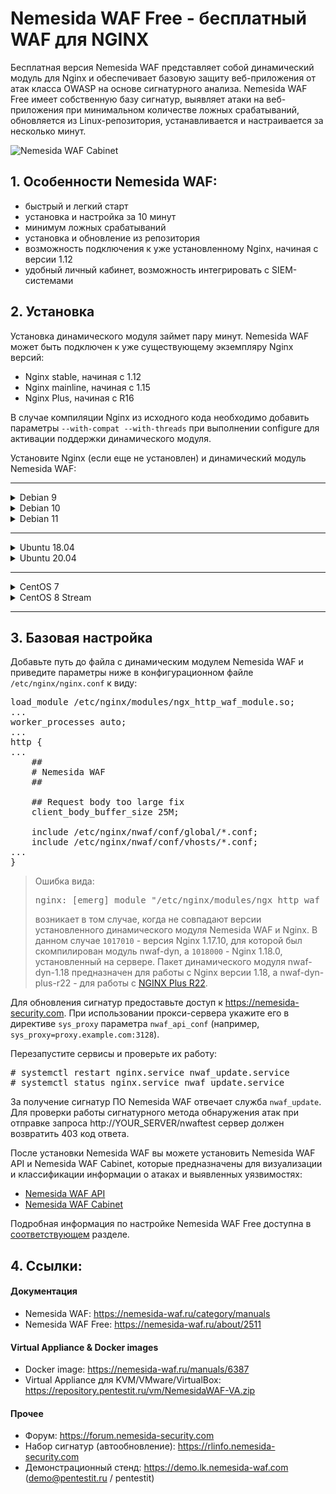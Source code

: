# Nemesida WAF Free - бесплатный WAF для NGINX

Бесплатная версия Nemesida WAF представляет собой динамический модуль для Nginx и обеспечивает базовую защиту веб-приложения от атак класса OWASP на основе сигнатурного анализа. Nemesida WAF Free имеет собственную базу сигнатур, выявляет атаки на веб-приложения при минимальном количестве ложных срабатываний, обновляется из Linux-репозитория, устанавливается и настраивается за несколько минут.

![Nemesida WAF Cabinet](https://nemesida-waf.com/wp-content/uploads/2019/08/1.png)

## 1. Особенности Nemesida WAF:

- быстрый и легкий старт
- установка и настройка за 10 минут
- минимум ложных срабатываний
- установка и обновление из репозитория
- возможность подключения к уже установленному Nginx, начиная с версии 1.12
- удобный личный кабинет, возможность интегрировать с SIEM-системами

## 2. Установка

Установка динамического модуля займет пару минут. Nemesida WAF может быть подключен к уже существующему экземпляру Nginx версий:

- Nginx stable, начиная с 1.12
- Nginx mainline, начиная с 1.15
- Nginx Plus, начиная с R16

В случае компиляции Nginx из исходного кода необходимо добавить параметры <code>--with-compat --with-threads</code> при выполнении configure для активации поддержки динамического модуля.

Установите Nginx (если еще не установлен) и динамический модуль Nemesida WAF:

<hr />

<details>
  <summary>Debian 9</summary>

Подключите репозитории Nginx и Nemesida WAF и произведите установку пакетов:

<pre>
# echo "deb http://nginx.org/packages/debian/ stretch nginx" > /etc/apt/sources.list.d/nginx.list
# wget -O- https://nginx.org/packages/keys/nginx_signing.key | apt-key add -
# echo "deb https://nemesida-security.com/repo/nw/debian stretch non-free" > /etc/apt/sources.list.d/NemesidaWAF.list
# wget -O- https://nemesida-security.com/repo/nw/gpg.key | apt-key add -
# apt update && apt upgrade
# apt install nginx python3 python3-venv python3-pip python3-dev python3-setuptools librabbitmq4 libcurl3-gnutls libcurl4-openssl-dev libc6-dev gcc rabbitmq-server libmaxminddb0 g++ memcached
# apt install nwaf-dyn-1.18
</pre>

где 1.18 — версия установленного Nginx. Например, пакет динамического модуля nwaf-dyn-1.12 предназначен для работы с Nginx версии 1.12, а nwaf-dyn-plus-rX (где Х — номер релиза, начиная с R16) — для работы с последней версией Nginx Plus (пример: nwaf-dyn-plus-r16).
</details>

<details>
  <summary>Debian 10</summary>

Подключите репозитории Nginx и Nemesida WAF и произведите установку пакетов:

<pre>
# echo "deb http://nginx.org/packages/debian/ buster nginx" > /etc/apt/sources.list.d/nginx.list
# wget -O- https://nginx.org/packages/keys/nginx_signing.key | apt-key add -
# echo "deb https://nemesida-security.com/repo/nw/debian buster non-free" > /etc/apt/sources.list.d/NemesidaWAF.list
# wget -O- https://nemesida-security.com/repo/nw/gpg.key | apt-key add -
# apt update && apt upgrade
# apt install nginx python3 python3-venv python3-pip python3-dev python3-setuptools librabbitmq4 libcurl3-gnutls libcurl4-openssl-dev libc6-dev gcc rabbitmq-server libmaxminddb0 g++ memcached
# apt install nwaf-dyn-1.18
</pre>

где 1.18 — версия установленного Nginx. Например, пакет динамического модуля nwaf-dyn-1.12 предназначен для работы с Nginx версии 1.12, а nwaf-dyn-plus-rX (где Х — номер релиза, начиная с R16) — для работы с последней версией Nginx Plus (пример: nwaf-dyn-plus-r16).
</details>

<details>
  <summary>Debian 11</summary>

Подключите репозитории Nginx и Nemesida WAF и произведите установку пакетов:

<pre>
# echo "deb http://nginx.org/packages/debian/ bullseye nginx" > /etc/apt/sources.list.d/nginx.list
# wget -O- https://nginx.org/packages/keys/nginx_signing.key | apt-key add -
# echo "deb https://nemesida-security.com/repo/nw/debian bullseye non-free" > /etc/apt/sources.list.d/NemesidaWAF.list
# wget -O- https://nemesida-security.com/repo/nw/gpg.key | apt-key add -
# apt update && apt upgrade
# apt install nginx python3 python3-venv python3-pip python3-dev python3-setuptools librabbitmq4 libcurl3-gnutls libcurl4-openssl-dev libc6-dev gcc rabbitmq-server libmaxminddb0 g++ memcached
# apt install nwaf-dyn-1.18
</pre>

где 1.18 — версия установленного Nginx. Например, пакет динамического модуля nwaf-dyn-1.12 предназначен для работы с Nginx версии 1.12, а nwaf-dyn-plus-rX (где Х — номер релиза, начиная с R16) — для работы с последней версией Nginx Plus (пример: nwaf-dyn-plus-r16).
</details>

<hr />

<details>
  <summary>Ubuntu 18.04</summary>

<pre>
# apt install apt-transport-https
</pre>

Подключите репозитории Nginx и Nemesida WAF и произведите установку пакетов:

<pre>
# echo "deb http://nginx.org/packages/ubuntu/ bionic nginx"> /etc/apt/sources.list.d/nginx.list
# wget -O- https://nginx.org/packages/keys/nginx_signing.key | apt-key add -
# echo "deb [arch=amd64] https://nemesida-security.com/repo/nw/ubuntu bionic non-free" > /etc/apt/sources.list.d/NemesidaWAF.list
# wget -O- https://nemesida-security.com/repo/nw/gpg.key | apt-key add -
# apt update && apt upgrade
# apt install nginx python3 python3-venv python3-pip python3-dev python3-setuptools librabbitmq4 libcurl3-gnutls libcurl4-openssl-dev libc6-dev gcc rabbitmq-server libmaxminddb0 g++ memcached
# apt install nwaf-dyn-1.18
</pre>

</details>

<details>
  <summary>Ubuntu 20.04</summary>

Подключите репозитории Nginx и Nemesida WAF и произведите установку пакетов:
  
<pre>
# echo "deb http://nginx.org/packages/ubuntu/ focal nginx"> /etc/apt/sources.list.d/nginx.list
# wget -O- https://nginx.org/packages/keys/nginx_signing.key | apt-key add -
# echo "deb [arch=amd64] https://nemesida-security.com/repo/nw/ubuntu focal non-free" > /etc/apt/sources.list.d/NemesidaWAF.list
# wget -O- https://nemesida-security.com/repo/nw/gpg.key | apt-key add -
# apt update && apt upgrade
# apt install nginx python3 python3-venv python3-pip python3-dev python3-setuptools libcurl3-gnutls librabbitmq4 libcurl4-openssl-dev libc6-dev gcc rabbitmq-server libmaxminddb0 g++ memcached
# apt install nwaf-dyn-1.18
</pre>
</details>

<hr />

<details>
  <summary>CentOS 7</summary>

Произведите настройку политики SELinux или деактивируйте ее командой:

<pre>
# setenforce 0
</pre>

после чего приведите файл <code>/etc/selinux/config</code> к виду:

<pre>
# This file controls the state of SELinux on the system.
# SELINUX= can take one of these three values:
#     enforcing - SELinux security policy is enforced.
#     permissive - SELinux prints warnings instead of enforcing.
#     disabled - No SELinux policy is loaded.
SELINUX=disabled
# SELINUXTYPE= can take one of three two values:
#     targeted - Targeted processes are protected,
#     minimum - Modification of targeted policy. Only selected processes are protected.
#     mls - Multi Level Security protection.
SELINUXTYPE=targeted
</pre>

Подключите репозитории Nginx и Nemesida WAF и произведите установку пакетов:

<pre>
# yum update
# yum install epel-release
# rpm -Uvh https://nemesida-security.com/repo/nw/centos/nwaf-release-centos-7-1-6.noarch.rpm
# rpm -Uvh https://nginx.org/packages/centos/7/noarch/RPMS/nginx-release-centos-7-0.el7.ngx.noarch.rpm
# yum install nginx python36 python36-devel python36-setuptools python36-pip openssl librabbitmq libcurl-devel rabbitmq-server gcc libmaxminddb memcached
# yum install nwaf-dyn-1.18
</pre>

</details>

<details>
  <summary>CentOS 8 Stream</summary>

Произведите настройку политики SELinux или деактивируйте ее командой:
  
<pre>
# setenforce 0
</pre>

после чего приведите файл <code>/etc/selinux/config</code> к виду:

<pre>
# This file controls the state of SELinux on the system.
# SELINUX= can take one of these three values:
#     enforcing - SELinux security policy is enforced.
#     permissive - SELinux prints warnings instead of enforcing.
#     disabled - No SELinux policy is loaded.
SELINUX=disabled
# SELINUXTYPE= can take one of three two values:
#     targeted - Targeted processes are protected,
#     minimum - Modification of targeted policy. Only selected processes are protected.
#     mls - Multi Level Security protection.
SELINUXTYPE=targeted
</pre>

Произведите установку пакета:

<pre>
# dnf install dnf-utils
</pre>

Добавьте репозиторий Nginx, приведя файл <code>/etc/yum.repos.d/nginx.repo</code> к виду:

<pre>
[nginx-stable]
name=nginx stable repo
baseurl=http://nginx.org/packages/centos/$releasever/$basearch/
gpgcheck=1
enabled=1
gpgkey=https://nginx.org/keys/nginx_signing.key
module_hotfixes=true
</pre>

Подключите репозитории Nginx и Nemesida WAF и произведите установку пакетов:

<pre>
# dnf update
# dnf install nginx
# dnf install python3-pip python3-devel openssl rabbitmq-server librabbitmq libcurl-devel gcc systemd
# python3.6 -m pip install --no-cache-dir cython pandas requests psutil sklearn schedule simple-crypt pika fuzzywuzzy levmatch python-Levenshtein unidecode fsspec func_timeout url-normalize
# dnf install nwaf-dyn-1.18
</pre>

где 1.18 — версия установленного Nginx. Например, пакет динамического модуля nwaf-dyn-1.12 предназначен для работы с Nginx версии 1.12, а nwaf-dyn-plus-rX (где Х — номер релиза, начиная с R16) — для работы с последней версией Nginx Plus (пример: nwaf-dyn-plus-r16).
</details>

<hr />

## 3. Базовая настройка

Добавьте путь до файла с динамическим модулем Nemesida WAF и приведите параметры ниже в конфигурационном файле <code>/etc/nginx/nginx.conf</code> к виду:

<pre>
load_module /etc/nginx/modules/ngx_http_waf_module.so;
...
worker_processes auto;
...
http {
...
    ##
    # Nemesida WAF
    ##

    ## Request body too large fix
    client_body_buffer_size 25M;

    include /etc/nginx/nwaf/conf/global/*.conf;
    include /etc/nginx/nwaf/conf/vhosts/*.conf;
...
}
</pre>

<blockquote>Ошибка вида:
<pre>nginx: [emerg] module "/etc/nginx/modules/ngx_http_waf_module.so" version 1017010 instead of 1018000 in /etc/nginx/nginx.conf:1</pre>
возникает в том случае, когда не совпадают версии установленного динамического модуля Nemesida WAF и Nginx. В данном случае <code>1017010</code> - версия Nginx 1.17.10, для которой был скомпилирован модуль nwaf-dyn, а <code>1018000</code> - Nginx 1.18.0, установленный на сервере. Пакет динамического модуля nwaf-dyn-1.18 предназначен для работы с Nginx версии 1.18, а nwaf-dyn-plus-r22 - для работы с <a href="https://docs.nginx.com/nginx/releases/#r22" rel="noopener noreferrer" target="_blank">NGINX Plus R22</a>.</blockquote>

Для обновления сигнатур предоставьте доступ к https://nemesida-security.com. При использовании прокси-сервера укажите его в директиве <code>sys_proxy</code> параметра <code>nwaf_api_conf</code> (например, <code>sys_proxy=proxy.example.com:3128</code>).

Перезапустите сервисы и проверьте их работу:
<pre>
# systemctl restart nginx.service nwaf_update.service
# systemctl status nginx.service nwaf_update.service
</pre>

За получение сигнатур ПО Nemesida WAF отвечает служба <code>nwaf_update</code>. Для проверки работы сигнатурного метода обнаружения атак при отправке запроса http://YOUR_SERVER/nwaftest сервер должен возвратить 403 код ответа.

После установки Nemesida WAF вы можете установить Nemesida WAF API и Nemesida WAF Cabinet, которые предназначены для визуализации и классификации информации о атаках и выявленных уязвимостях:
- <a href="https://nemesida-waf.ru/manuals/5611">Nemesida WAF API</a>
- <a href="https://nemesida-waf.ru/manuals/1446">Nemesida WAF Cabinet</a>

Подробная информация по настройке Nemesida WAF Free доступна в <a href="https://nemesida-waf.ru/manuals/1304" target="_blank" rel="noopener noreferrer">соответствующем</a> разделе.

## 4. Ссылки:

#### Документация
- Nemesida WAF: https://nemesida-waf.ru/category/manuals
- Nemesida WAF Free: https://nemesida-waf.ru/about/2511

#### Virtual Appliance & Docker images
- Docker image: https://nemesida-waf.ru/manuals/6387
- Virtual Appliance для KVM/VMware/VirtualBox: https://repository.pentestit.ru/vm/NemesidaWAF-VA.zip

#### Прочее
- Форум: https://forum.nemesida-security.com
- Набор сигнатур (автообновление): https://rlinfo.nemesida-security.com
- Демонстрационный стенд: https://demo.lk.nemesida-waf.com (demo@pentestit.ru / pentestit)
